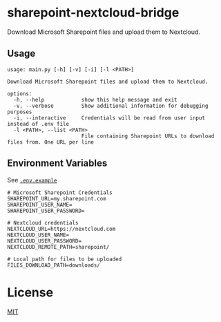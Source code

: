 # sharepoint-nextcloud-bridge
Download Microsoft Sharepoint files and upload them to Nextcloud.

## Usage

```shell
usage: main.py [-h] [-v] [-i] [-l <PATH>]

Download Microsoft Sharepoint files and upload them to Nextcloud.

options:
  -h, --help            show this help message and exit
  -v, --verbose         Show additional information for debugging purposes
  -i, --interactive     Credentials will be read from user input instead of .env file
  -l <PATH>, --list <PATH>
                        File containing Sharepoint URLs to download files from. One URL per line
```

## Environment Variables

See [`.env.example`](.env.example)

```shell
# Microsoft Sharepoint Credentials
SHAREPOINT_URL=my.sharepoint.com
SHAREPOINT_USER_NAME=
SHAREPOINT_USER_PASSWORD=

# Nextcloud credentials
NEXTCLOUD_URL=https://nextcloud.com
NEXTCLOUD_USER_NAME=
NEXTCLOUD_USER_PASSWORD=
NEXTCLOUD_REMOTE_PATH=sharepoint/

# Local path for files to be uploaded
FILES_DOWNLOAD_PATH=downloads/
```

# License

[MIT](LICENSE)
